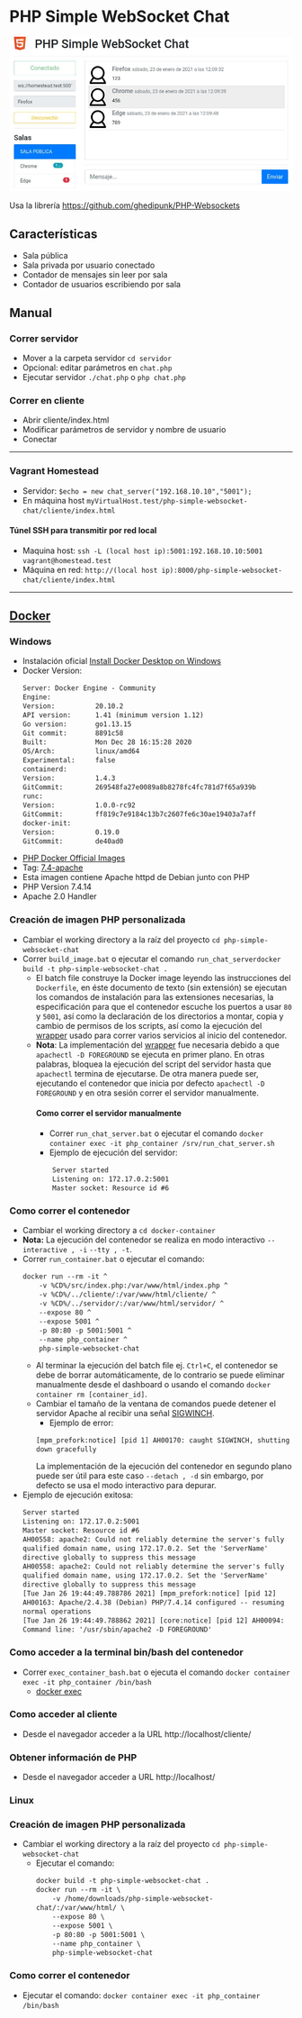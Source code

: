 # PHP Simple WebSocket Chat

![Pantalla](https://github.com/jbvazquez/php-simple-websocket-chat/blob/master/cliente/img/pantallaso.jpg?raw=true)

Usa la librería https://github.com/ghedipunk/PHP-Websockets

## Características
* Sala pública
* Sala privada por usuario conectado
* Contador de mensajes sin leer por sala
* Contador de usuarios escribiendo por sala

## Manual

### Correr servidor

* Mover a la carpeta servidor `cd servidor`
* Opcional: editar parámetros en `chat.php`
* Ejecutar servidor `./chat.php` o `php chat.php`

### Correr en cliente
* Abrir cliente/index.html
* Modificar parámetros de servidor y nombre de usuario
* Conectar

---

### Vagrant Homestead

* Servidor: `$echo = new chat_server("192.168.10.10","5001");`
* En máquina host `myVirtualHost.test/php-simple-websocket-chat/cliente/index.html`

#### Túnel SSH para transmitir por red local
* Maquina host: `ssh -L (local host ip):5001:192.168.10.10:5001 vagrant@homestead.test`
* Máquina en red: `http://(local host ip):8000/php-simple-websocket-chat/cliente/index.html`

---
## [Docker](https://docs.docker.com/get-started/overview/)
### Windows
* Instalación oficial [Install Docker Desktop on Windows](https://docs.docker.com/docker-for-windows/install/)
* Docker Version:
	```
	Server: Docker Engine - Community
	Engine:
	Version:          20.10.2
	API version:      1.41 (minimum version 1.12)
	Go version:       go1.13.15
	Git commit:       8891c58
	Built:            Mon Dec 28 16:15:28 2020
	OS/Arch:          linux/amd64
	Experimental:     false
	containerd:
	Version:          1.4.3
	GitCommit:        269548fa27e0089a8b8278fc4fc781d7f65a939b
	runc:
	Version:          1.0.0-rc92
	GitCommit:        ff819c7e9184c13b7c2607fe6c30ae19403a7aff
	docker-init:
	Version:          0.19.0
	GitCommit:        de40ad0
	```
* [PHP Docker Official Images](https://hub.docker.com/_/php)
 * Tag: [7.4-apache](https://github.com/docker-library/php/blob/74175669f4162058e1fb0d2b0cf342e35f9c0804/7.4/buster/apache/Dockerfile) 
 * Esta imagen contiene Apache httpd de Debian junto con PHP
 * PHP Version 7.4.14
 * Apache 2.0 Handler

### Creación de imagen PHP personalizada
* Cambiar el working directory a la raíz del proyecto `cd php-simple-websocket-chat`
* Correr `build_image.bat` o ejecutar el comando `run_chat_serverdocker build -t php-simple-websocket-chat .`
  * El batch file construye la Docker image leyendo las instrucciones del `Dockerfile`, en éste documento de texto (sin extensión) se ejecutan los comandos de instalación para las extensiones necesarias, la especificación para que el contenedor escuche los puertos a usar `80` y `5001`, así como la declaración de los directorios a montar, copia y cambio de permisos de los scripts, así como la ejecución del [wrapper](https://docs.docker.com/config/containers/multi-service_container/) usado para correr varios servicios al inicio del contenedor.
  * **Nota**:  La implementación del [wrapper](https://docs.docker.com/config/containers/multi-service_container/) fue necesaria debido a que `apachectl -D FOREGROUND` se ejecuta en primer plano. En otras palabras, bloquea la ejecución del script del servidor hasta que `apachectl` termina de ejecutarse.
  De otra manera puede ser, ejecutando el contenedor que inicia por defecto `apachectl -D FOREGROUND` y en otra sesión correr el servidor manualmente.
	#### Como correr el servidor manualmente
	* Correr `run_chat_server.bat` o ejecutar el comando `docker container exec -it php_container /srv/run_chat_server.sh`
	* Ejemplo de ejecución del servidor:
	```
		Server started
		Listening on: 172.17.0.2:5001
		Master socket: Resource id #6
	```

### Como correr el contenedor 
* Cambiar el working directory a `cd docker-container`
* **Nota:** La ejecución del contenedor se realiza en modo interactivo `--interactive , -i` `--tty , -t`.
* Correr `run_container.bat` o ejecutar el comando:
	```
	docker run --rm -it ^
		-v %CD%/src/index.php:/var/www/html/index.php ^
		-v %CD%/../cliente/:/var/www/html/cliente/ ^
		-v %CD%/../servidor/:/var/www/html/servidor/ ^
		--expose 80 ^
		--expose 5001 ^
		-p 80:80 -p 5001:5001 ^
		--name php_container ^
		php-simple-websocket-chat
	```
	* Al terminar la ejecución del batch file ej. `Ctrl+C`, el contenedor se debe de borrar automáticamente, de lo contrario se puede eliminar manualmente desde el dashboard o usando el comando `docker container rm [container_id]`.
	* Cambiar el tamaño de la ventana de comandos puede detener el servidor Apache al recibir una señal [SIGWINCH](https://stackoverflow.com/questions/48086606/docker-container-exits-when-using-it-option).
		* Ejemplo de error:
		```
		[mpm_prefork:notice] [pid 1] AH00170: caught SIGWINCH, shutting down gracefully
		```
		La implementación de la ejecución del contenedor en segundo plano puede ser útil para este caso `--detach , -d` sin embargo, por defecto se usa el modo interactivo para depurar.
* Ejemplo de ejecución exitosa:
	```
	Server started
	Listening on: 172.17.0.2:5001
	Master socket: Resource id #6
	AH00558: apache2: Could not reliably determine the server's fully qualified domain name, using 172.17.0.2. Set the 'ServerName' directive globally to suppress this message
	AH00558: apache2: Could not reliably determine the server's fully qualified domain name, using 172.17.0.2. Set the 'ServerName' directive globally to suppress this message
	[Tue Jan 26 19:44:49.788786 2021] [mpm_prefork:notice] [pid 12] AH00163: Apache/2.4.38 (Debian) PHP/7.4.14 configured -- resuming normal operations
	[Tue Jan 26 19:44:49.788862 2021] [core:notice] [pid 12] AH00094: Command line: '/usr/sbin/apache2 -D FOREGROUND'
	```
### Como acceder a la terminal bin/bash del contenedor
* Correr `exec_container_bash.bat` o ejecuta el comando `docker container exec -it php_container /bin/bash`
  * [docker exec](https://docs.docker.com/engine/reference/commandline/exec/)
  
### Como acceder al cliente
* Desde el navegador acceder a la URL http://localhost/cliente/

### Obtener información de PHP
* Desde el navegador acceder a URL http://localhost/

### Linux

### Creación de imagen PHP personalizada
* Cambiar el working directory a la raíz del proyecto `cd php-simple-websocket-chat`
	* Ejecutar el comando:
		```
		docker build -t php-simple-websocket-chat .
		docker run --rm -it \
			-v /home/downloads/php-simple-websocket-chat/:/var/www/html/ \
			--expose 80 \
			--expose 5001 \
			-p 80:80 -p 5001:5001 \
			--name php_container \
			php-simple-websocket-chat
		```
### Como correr el contenedor 
* Ejecutar el comando: `docker container exec -it php_container /bin/bash`


